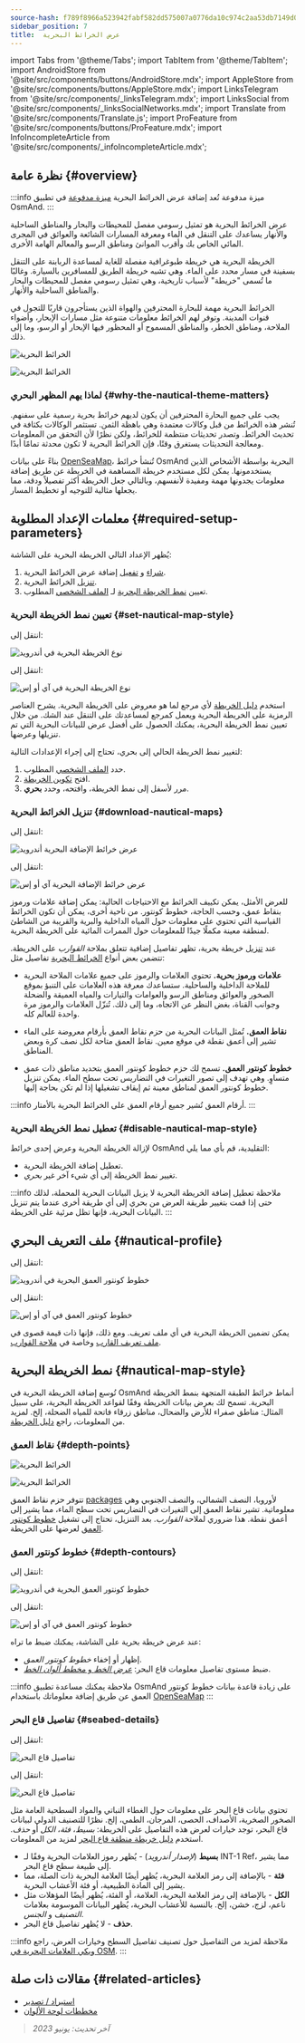 ```yaml
---
source-hash: f789f8966a523942fabf582dd575007a0776da10c974c2aa53db7149d09a0cac
sidebar_position: 7
title:  عرض الخرائط البحرية
---
```

import Tabs from '@theme/Tabs';
import TabItem from '@theme/TabItem';
import AndroidStore from '@site/src/components/buttons/AndroidStore.mdx';
import AppleStore from '@site/src/components/buttons/AppleStore.mdx';
import LinksTelegram from '@site/src/components/_linksTelegram.mdx';
import LinksSocial from '@site/src/components/_linksSocialNetworks.mdx';
import Translate from '@site/src/components/Translate.js';
import ProFeature from '@site/src/components/buttons/ProFeature.mdx';
import InfoIncompleteArticle from '@site/src/components/_infoIncompleteArticle.mdx';



## نظرة عامة {#overview}

:::info ميزة مدفوعة
تُعد إضافة عرض الخرائط البحرية [ميزة مدفوعة](../purchases/index.md) في تطبيق OsmAnd.
:::

عرض الخرائط البحرية هو تمثيل رسومي مفصل للمحيطات والبحار والمناطق الساحلية والأنهار يساعدك على التنقل في الماء ومعرفة المسارات الشائعة والعوائق في المجرى المائي الخاص بك وأقرب الموانئ ومناطق الرسو والمعالم الهامة الأخرى.

الخريطة البحرية هي خريطة طبوغرافية مفصلة للغاية لمساعدة الربابنة على التنقل بسفينة في مسار محدد على الماء. وهي تشبه خريطة الطريق للمسافرين بالسيارة. وغالبًا ما تُسمى "خريطة" لأسباب تاريخية، وهي تمثيل رسومي مفصل للمحيطات والبحار والمناطق الساحلية والأنهار.

الخرائط البحرية مهمة للبحارة المحترفين والهواة الذين يستأجرون قاربًا للتجول في قنوات المدينة. وتوفر لهم الخرائط معلومات متنوعة مثل مسارات الإبحار، وأضواء الملاحة، ومناطق الخطر، والمناطق المسموح أو المحظور فيها الإبحار أو الرسو، وما إلى ذلك.

<Tabs groupId="operating-systems" queryString="operating-systems">

<TabItem value="android" label="أندرويد">

![الخرائط البحرية](@site/static/img/plugins/nautical-charts/nautical_pl_3.png)

</TabItem>

<TabItem value="ios" label="آي أو إس">

![الخرائط البحرية](@site/static/img/plugins/nautical-charts/nautical_pl_4.png)

</TabItem>

</Tabs>


### لماذا يهم المظهر البحري {#why-the-nautical-theme-matters}

يجب على جميع البحارة المحترفين أن يكون لديهم خرائط بحرية رسمية على سفنهم. تُنشر هذه الخرائط من قبل وكالات معتمدة وهي باهظة الثمن. تستثمر الوكالات بكثافة في تحديث الخرائط. وتصدر تحديثات منتظمة للخرائط، ولكن نظرًا لأن التحقق من المعلومات ومعالجة التحديثات يستغرق وقتًا، فإن الخرائط البحرية لا تكون محدثة تمامًا أبدًا.

بناءً على بيانات [OpenSeaMap](https://wiki.openstreetmap.org/wiki/OpenSeaMap)، تُنشأ خرائط OsmAnd البحرية بواسطة الأشخاص الذين يستخدمونها. يمكن لكل مستخدم خريطة المساهمة في الخريطة عن طريق إضافة معلومات يجدونها مهمة ومفيدة لأنفسهم، وبالتالي جعل الخريطة أكثر تفصيلاً ودقة، مما يجعلها مثالية للتوجيه أو تخطيط المسار.


## معلمات الإعداد المطلوبة {#required-setup-parameters}

يُظهر الإعداد التالي الخريطة البحرية على الشاشة:

1. [شراء](../plugins/index.md#purchase) و [تفعيل](../plugins/index.md#enable--disable) إضافة عرض الخرائط البحرية.
2. [تنزيل](#download-nautical-maps) الخرائط البحرية.
3. تعيين [نمط الخريطة البحرية](#set-nautical-map-style) لـ [الملف الشخصي](../personal/profiles.md) المطلوب.


### تعيين نمط الخريطة البحرية {#set-nautical-map-style}

<Tabs groupId="operating-systems" queryString="operating-systems">

<TabItem value="android" label="أندرويد">

انتقل إلى: *<Translate android="true" ids="shared_string_menu,configure_map,map_widget_map_rendering,map_widget_renderer,nautical_renderer"/>*

![نوع الخريطة البحرية في أندرويد](@site/static/img/plugins/nautical-charts/and_map_style1.png)

</TabItem>

<TabItem value="ios" label="آي أو إس">

انتقل إلى: *<Translate ios="true" ids="shared_string_menu,configure_map,map_settings_type,map_settings_offline"/>*

![نوع الخريطة البحرية في آي أو إس](@site/static/img/plugins/nautical-charts/ios_nautical_map_type1.png)

</TabItem>

</Tabs>

استخدم [دليل الخريطة](../../user/map-legend/nautical-map.md) لأي مرجع لما هو معروض على الخريطة البحرية. يشرح العناصر الرمزية على الخريطة البحرية ويعمل كمرجع لمساعدتك على التنقل عند الشك. من خلال تعيين نمط الخريطة البحرية، يمكنك الحصول على أفضل عرض للبيانات البحرية التي تم تنزيلها وعرضها.

لتغيير نمط الخريطة الحالي إلى بحري، تحتاج إلى إجراء الإعدادات التالية:

1. حدد [الملف الشخصي](../personal/profiles.md) المطلوب.
2. افتح [تكوين الخريطة](../map/configure-map-menu.md).
3. مرر لأسفل إلى نمط الخريطة، وافتحه، وحدد **بحري**.


### تنزيل الخرائط البحرية {#download-nautical-maps}

<Tabs groupId="operating-systems" queryString="operating-systems">

<TabItem value="android" label="أندرويد">

انتقل إلى: *<Translate android="true" ids="shared_string_menu,maps_and_resources,nautical_maps"/>*

![عرض خرائط الإضافة البحرية أندرويد](@site/static/img/plugins/nautical-charts/plugin_nautical_view_android.png)

</TabItem>

<TabItem value="ios" label="آي أو إس">

انتقل إلى: *<Translate ios="true" ids="shared_string_menu,res_mapsres,region_nautical"/>*

![عرض خرائط الإضافة البحرية آي أو إس](@site/static/img/plugins/nautical-charts/plugin_nautical_view_ios.png)

</TabItem>

</Tabs>

للعرض الأمثل، يمكن تكييف الخرائط مع الاحتياجات الحالية: يمكن إضافة علامات ورموز بنقاط عمق، وحسب الحاجة، خطوط كونتور. من ناحية أخرى، يمكن أن تكون الخرائط القياسية التي تحتوي على معلومات حول المياه الداخلية والبرية والقريبة من الشاطئ لمنطقة معينة مكملًا جيدًا للمعلومات حول الممرات المائية على الخريطة البحرية.

عند [تنزيل](../start-with/download-maps.md) خريطة بحرية، تظهر تفاصيل إضافية تتعلق بملاحة *القوارب* على الخريطة. تتضمن بعض أنواع [الخرائط البحرية](../start-with/download-maps.md#type-of-maps) تفاصيل مثل:

- **علامات ورموز بحرية.**
    تحتوي العلامات والرموز على جميع علامات الملاحة البحرية للملاحة الداخلية والساحلية. ستساعدك معرفة هذه العلامات على التنبؤ بموقع الصخور والعوائق ومناطق الرسو والعوامات والتيارات والمياه العميقة والضحلة وجوانب القناة، بغض النظر عن الاتجاه، وما إلى ذلك. تُنزّل العلامات والرموز مرة واحدة للعالم كله.

- **نقاط العمق.**
    تُمثل البيانات البحرية من حزم نقاط العمق بأرقام معروضة على الماء تشير إلى أعمق نقطة في موقع معين. نقاط العمق متاحة لكل نصف كرة وبعض المناطق.

- **خطوط كونتور العمق.**
    تسمح لك حزم خطوط كونتور العمق بتحديد مناطق ذات عمق متساوٍ. وهي تهدف إلى تصور التغيرات في التضاريس تحت سطح الماء. يمكن تنزيل خطوط كونتور العمق لمناطق معينة ثم إيقاف تشغيلها إذا لم تكن بحاجة إليها.

:::info أرقام العمق
تُشير جميع أرقام العمق على الخرائط البحرية بالأمتار.
:::


### تعطيل نمط الخريطة البحرية {#disable-nautical-map-style}

لإزالة الخريطة البحرية وعرض إحدى خرائط OsmAnd التقليدية، قم بأي مما يلي:

- تعطيل إضافة الخريطة البحرية.
- تغيير نمط الخريطة إلى أي شيء آخر غير *بحري*.

:::info ملاحظة
تعطيل إضافة الخريطة البحرية لا يزيل البيانات البحرية المحملة، لذلك حتى إذا قمت بتغيير طريقة العرض من بحري إلى أي طريقة أخرى عندما يتم تنزيل البيانات البحرية، فإنها تظل مرئية على الخريطة.
:::


## ملف التعريف البحري {#nautical-profile}

<Tabs groupId="operating-systems" queryString="operating-systems">

<TabItem value="android" label="أندرويد">

انتقل إلى: *<Translate android="true" ids="shared_string_menu,shared_string_settings,application_profiles"/>*

![خطوط كونتور العمق البحرية في أندرويد](@site/static/img/plugins/nautical-charts/and_boat_profile-2.png)

</TabItem>

<TabItem value="ios" label="آي أو إس">

انتقل إلى: *<Translate ios="true" ids="shared_string_menu,shared_string_settings,app_profiles"/>*

![خطوط كونتور العمق في آي أو إس](@site/static/img/plugins/nautical-charts/ios_boat_profile-2.png)

</TabItem>

</Tabs>

يمكن تضمين الخريطة البحرية في أي ملف تعريف. ومع ذلك، فإنها ذات قيمة قصوى في [ملف تعريف القارب](../personal/profiles.md) وخاصة في [ملاحة القوارب](../navigation/routing/boat-navigation.md).


## نمط الخريطة البحرية {#nautical-map-style}

تُوسع إضافة الخريطة البحرية في OsmAnd أنماط خرائط الطبقة المتجهة بنمط الخريطة البحرية. تسمح لك بعرض بيانات الخريطة وفقًا لقواعد الخريطة البحرية، على سبيل المثال: مناطق صفراء للأرض والضحال، مناطق زرقاء فاتحة للمياه الضحلة، إلخ. لمزيد من المعلومات، راجع [دليل الخريطة](../../user/map-legend/nautical-map.md).


### نقاط العمق {#depth-points}

<Tabs groupId="operating-systems" queryString="operating-systems">

<TabItem value="android" label="أندرويد">

![الخرائط البحرية](@site/static/img/plugins/nautical-charts/and_depth_points.png)

</TabItem>

<TabItem value="ios" label="آي أو إس">

![الخرائط البحرية](@site/static/img/plugins/nautical-charts/ios_depth_points.png)

</TabItem>

</Tabs>

تتوفر حزم نقاط العمق [packages](../start-with/download-maps.md#type-of-maps) لأوروبا، النصف الشمالي، والنصف الجنوبي وهي معلوماتية. تشير نقاط العمق إلى التغيرات في التضاريس تحت سطح الماء، مما يشير إلى أعمق نقطة. هذا ضروري لملاحة *القوارب*. بعد التنزيل، تحتاج إلى تشغيل [خطوط كونتور العمق](#depth-contours) لعرضها على الخريطة.


### خطوط كونتور العمق {#depth-contours}

<Tabs groupId="operating-systems" queryString="operating-systems">

<TabItem value="android" label="أندرويد">

انتقل إلى: *<Translate android="true" ids="shared_string_menu,configure_map,shared_string_show,nautical_depth"/>*

![خطوط كونتور العمق البحرية في أندرويد](@site/static/img/plugins/nautical-charts/and_depth_contours-3.png)

</TabItem>

<TabItem value="ios" label="آي أو إس">

انتقل إلى: *<Translate ios="true" ids="shared_string_menu,configure_map,map_settings_style,nautical_depth"/>*

![خطوط كونتور العمق في آي أو إس](@site/static/img/plugins/nautical-charts/ios_depth_contours-2.png)

</TabItem>

</Tabs>

عند عرض خريطة بحرية على الشاشة، يمكنك ضبط ما تراه:

- إظهار أو إخفاء *خطوط كونتور العمق*.
- ضبط مستوى تفاصيل معلومات قاع البحر: [*عرض الخط* و *مخطط ألوان الخط*](../map/vector-maps.md#-nautical-depth).

:::info ملاحظة
يمكنك مساعدة تطبيق OsmAnd على زيادة قاعدة بيانات خطوط كونتور العمق عن طريق إضافة معلوماتك باستخدام [OpenSeaMap](https://map.openseamap.org/)
:::


### تفاصيل قاع البحر {#seabed-details}

<Tabs groupId="operating-systems" queryString="operating-systems">

<TabItem value="android" label="أندرويد">

انتقل إلى: *<Translate android="true" ids="shared_string_menu,configure_map,rendering_category_others,rendering_attr_seabedDetail_name"/>*

![تفاصيل قاع البحر](@site/static/img/plugins/nautical-charts/and_seabed_details1.png)

</TabItem>

<TabItem value="ios" label="آي أو إس">

انتقل إلى: *<Translate ios="true" ids="shared_string_menu,configure_map,map_settings_style,nautical_depth"/>*

![تفاصيل قاع البحر](@site/static/img/plugins/nautical-charts/ios_seabed_details.png)

</TabItem>

</Tabs>

تحتوي بيانات قاع البحر على معلومات حول الغطاء النباتي والمواد السطحية العامة مثل الصخور الصخرية، الأصداف، الحصى، المرجان، الطمي، إلخ. نظرًا للتصنيف الدولي لبيانات قاع البحر، توجد خيارات لعرض هذه التفاصيل على الخريطة: *بسيط*، *فئة*، *الكل* أو *حذف*. استخدم [دليل خريطة منطقة قاع البحر](../map-legend/nautical-map.md#seabed-area) لمزيد من المعلومات.

- **بسيط** (*لإصدار أندرويد*) - يُظهر رموز العلامات البحرية وفقًا لـ INT-1 Ref، مما يشير إلى طبيعة سطح قاع البحر.
- **فئة** - بالإضافة إلى رمز العلامة البحرية، يُظهر أيضًا العلامة البحرية ذات الصلة، مما يشير إلى المادة الطبيعية، أو فئة الأعشاب البحرية.
- **الكل** - بالإضافة إلى رمز العلامة البحرية، العلامة، أو الفئة، يُظهر أيضًا المؤهلات مثل ناعم، لزج، خشن، إلخ. بالنسبة للأعشاب البحرية، يُظهر البيانات الموسومة بعلامات *التصنيف* و *الجنس*.
- **حذف** - لا يُظهر تفاصيل قاع البحر.

:::info ملاحظة
لمزيد من التفاصيل حول تصنيف تفاصيل السطح وخيارات العرض، راجع [ويكي العلامات البحرية في OSM](https://wiki.openstreetmap.org/wiki/Seamarks/INT-1_Section_J).
:::


## مقالات ذات صلة {#related-articles}

- [استيراد / تصدير](../personal/import-export.md)
- [مخططات لوحة الألوان](../personal/color-palette-schemes.md)

> *آخر تحديث: يونيو 2023*